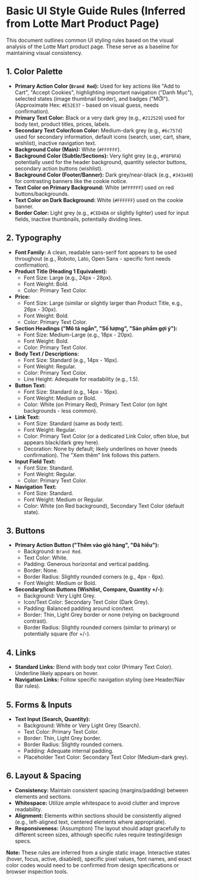 # Basic UI Style Guide Rules (Inferred from Lotte Mart Product Page)

This document outlines common UI styling rules based on the visual analysis of the Lotte Mart product page. These serve as a baseline for maintaining visual consistency.

## 1. Color Palette

*   **Primary Action Color (`Brand Red`):** Used for key actions like "Add to Cart", "Accept Cookies", highlighting important navigation ("Danh Mục"), selected states (image thumbnail border), and badges ("MỚI"). (Approximate Hex: `#E52E37` - based on visual guess, needs confirmation).
*   **Primary Text Color:** Black or a very dark grey (e.g., `#212529`) used for body text, product titles, prices, labels.
*   **Secondary Text Color/Icon Color:** Medium-dark grey (e.g., `#6c757d`) used for secondary information, default icons (search, user, cart, share, wishlist), inactive navigation text.
*   **Background Color (Main):** White (`#FFFFFF`).
*   **Background Color (Subtle/Sections):** Very light grey (e.g., `#F8F9FA`) potentially used for the header background, quantity selector buttons, secondary action buttons (wishlist).
*   **Background Color (Footer/Banner):** Dark grey/near-black (e.g., `#343a40`) for contrasting banners like the cookie notice.
*   **Text Color on Primary Background:** White (`#FFFFFF`) used on red buttons/backgrounds.
*   **Text Color on Dark Background:** White (`#FFFFFF`) used on the cookie banner.
*   **Border Color:** Light grey (e.g., `#CED4DA` or slightly lighter) used for input fields, inactive thumbnails, potentially dividing lines.

## 2. Typography

*   **Font Family:** A clean, readable sans-serif font appears to be used throughout (e.g., Roboto, Lato, Open Sans - specific font needs confirmation).
*   **Product Title (Heading 1 Equivalent):**
    *   Font Size: Large (e.g., 24px - 28px).
    *   Font Weight: Bold.
    *   Color: Primary Text Color.
*   **Price:**
    *   Font Size: Large (similar or slightly larger than Product Title, e.g., 26px - 30px).
    *   Font Weight: Bold.
    *   Color: Primary Text Color.
*   **Section Headings ("Mô tả ngắn", "Số lượng", "Sản phẩm gợi ý"):**
    *   Font Size: Medium-Large (e.g., 18px - 20px).
    *   Font Weight: Bold.
    *   Color: Primary Text Color.
*   **Body Text / Descriptions:**
    *   Font Size: Standard (e.g., 14px - 16px).
    *   Font Weight: Regular.
    *   Color: Primary Text Color.
    *   Line Height: Adequate for readability (e.g., 1.5).
*   **Button Text:**
    *   Font Size: Standard (e.g., 14px - 16px).
    *   Font Weight: Medium or Bold.
    *   Color: White (on Primary Red), Primary Text Color (on light backgrounds - less common).
*   **Link Text:**
    *   Font Size: Standard (same as body text).
    *   Font Weight: Regular.
    *   Color: Primary Text Color (or a dedicated Link Color, often blue, but appears black/dark grey here).
    *   Decoration: None by default; likely underlines on hover (needs confirmation). The "Xem thêm" link follows this pattern.
*   **Input Field Text:**
    *   Font Size: Standard.
    *   Font Weight: Regular.
    *   Color: Primary Text Color.
*   **Navigation Text:**
    *   Font Size: Standard.
    *   Font Weight: Medium or Regular.
    *   Color: White (on Red background), Secondary Text Color (default state).

## 3. Buttons

*   **Primary Action Button ("Thêm vào giỏ hàng", "Đã hiểu"):**
    *   Background: `Brand Red`.
    *   Text Color: White.
    *   Padding: Generous horizontal and vertical padding.
    *   Border: None.
    *   Border Radius: Slightly rounded corners (e.g., 4px - 6px).
    *   Font Weight: Medium or Bold.
*   **Secondary/Icon Buttons (Wishlist, Compare, Quantity +/-):**
    *   Background: Very Light Grey.
    *   Icon/Text Color: Secondary Text Color (Dark Grey).
    *   Padding: Balanced padding around icon/text.
    *   Border: Thin, Light Grey border or none (relying on background contrast).
    *   Border Radius: Slightly rounded corners (similar to primary) or potentially square (for +/-).

## 4. Links

*   **Standard Links:** Blend with body text color (Primary Text Color). Underline likely appears on hover.
*   **Navigation Links:** Follow specific navigation styling (see Header/Nav Bar rules).

## 5. Forms & Inputs

*   **Text Input (Search, Quantity):**
    *   Background: White or Very Light Grey (Search).
    *   Text Color: Primary Text Color.
    *   Border: Thin, Light Grey border.
    *   Border Radius: Slightly rounded corners.
    *   Padding: Adequate internal padding.
    *   Placeholder Text Color: Secondary Text Color (Medium-dark grey).

## 6. Layout & Spacing

*   **Consistency:** Maintain consistent spacing (margins/padding) between elements and sections.
*   **Whitespace:** Utilize ample whitespace to avoid clutter and improve readability.
*   **Alignment:** Elements within sections should be consistently aligned (e.g., left-aligned text, centered elements where appropriate).
*   **Responsiveness:** (Assumption) The layout should adapt gracefully to different screen sizes, although specific rules require testing/design specs.

**Note:** These rules are inferred from a single static image. Interactive states (hover, focus, active, disabled), specific pixel values, font names, and exact color codes would need to be confirmed from design specifications or browser inspection tools.